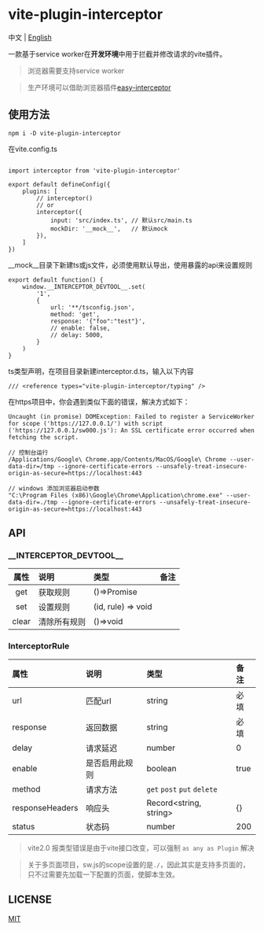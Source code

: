 # vite-plugin-interceptor

中文 | [English](./readme.md)

一款基于service worker在**开发环境**中用于拦截并修改请求的vite插件。

> 浏览器需要支持service worker

> 生产环境可以借助浏览器插件[easy-interceptor](https://github.com/hans000/easy-interceptor)

## 使用方法


```
npm i -D vite-plugin-interceptor
```

在vite.config.ts
```

import interceptor from 'vite-plugin-interceptor'

export default defineConfig({
    plugins: [
        // interceptor()
        // or
        interceptor({
            input: 'src/index.ts', // 默认src/main.ts
            mockDir: '__mock__',   // 默认mock
        }),
    ]
})
```

__mock__目录下新建ts或js文件，必须使用默认导出，使用暴露的api来设置规则
```
export default function() {
    window.__INTERCEPTOR_DEVTOOL__.set(
        '1',
        {
            url: '**/tsconfig.json',
            method: 'get',
            response: '{"foo":"test"}',
            // enable: false,
            // delay: 5000,
        }
    )
}

```
ts类型声明，在项目目录新建interceptor.d.ts，输入以下内容

```
/// <reference types="vite-plugin-interceptor/typing" />
```

在https项目中，你会遇到类似下面的错误，解决方式如下：
```
Uncaught (in promise) DOMException: Failed to register a ServiceWorker for scope ('https://127.0.0.1/') with script ('https://127.0.0.1/sw000.js'): An SSL certificate error occurred when fetching the script.

// 控制台运行
/Applications/Google\ Chrome.app/Contents/MacOS/Google\ Chrome --user-data-dir=/tmp --ignore-certificate-errors --unsafely-treat-insecure-origin-as-secure=https://localhost:443

// windows 添加浏览器启动参数
"C:\Program Files (x86)\Google\Chrome\Application\chrome.exe" --user-data-dir=./tmp --ignore-certificate-errors --unsafely-treat-insecure-origin-as-secure=https://localhost:443
```

## API

### \_\_INTERCEPTOR_DEVTOOL\_\_

|属性|说明|类型|备注|
|:--:|:---|:---|:---|
|get|获取规则|()=>Promise|
|set|设置规则|(id, rule) => void|
|clear|清除所有规则|()=>void|

### InterceptorRule
|属性|说明|类型|备注|
|:--|:---|:---|:---|
|url|匹配url|string|必填
|response|返回数据|string|必填
|delay|请求延迟|number|0
|enable|是否启用此规则|boolean|true
|method|请求方法|`get` `post` `put` `delete`|
|responseHeaders|响应头|Record<string, string>|{}
|status|状态码|number|200


> vite2.0 报类型错误是由于vite接口改变，可以强制 `as any as Plugin` 解决

> 关于多页面项目，sw.js的scope设置的是`./`，因此其实是支持多页面的，只不过需要先加载一下配置的页面，使脚本生效。

## LICENSE
[MIT](./LICENSE)